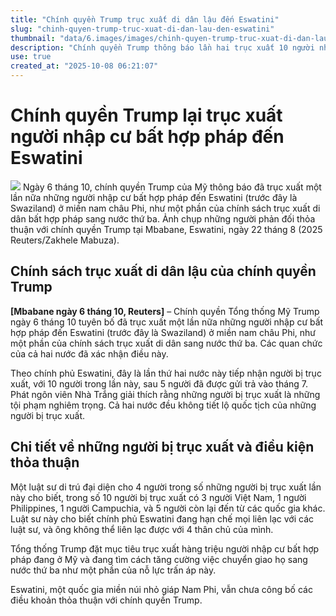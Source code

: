 ```yaml
---
title: "Chính quyền Trump trục xuất di dân lậu đến Eswatini"
slug: "chinh-quyen-trump-truc-xuat-di-dan-lau-den-eswatini"
thumbnail: "data/6.images/images/chinh-quyen-trump-truc-xuat-di-dan-lau-den-eswatini.webp"
description: "Chính quyền Trump thông báo lần hai trục xuất 10 người nhập cư bất hợp pháp, trong đó có người Việt, đến Eswatini như một phần của chính sách đưa họ đến nước thứ ba. Điều kiện thỏa thuận giữa hai nước vẫn chưa rõ."
use: true
created_at: "2025-10-08 06:21:07"
---
```


# Chính quyền Trump lại trục xuất người nhập cư bất hợp pháp đến Eswatini

![](/images/20251007-00000052-reut-000-1-view.webp)
Ngày 6 tháng 10, chính quyền Trump của Mỹ thông báo đã trục xuất một lần nữa những người nhập cư bất hợp pháp đến Eswatini (trước đây là Swaziland) ở miền nam châu Phi, như một phần của chính sách trục xuất di dân bất hợp pháp sang nước thứ ba. Ảnh chụp những người phản đối thỏa thuận với chính quyền Trump tại Mbabane, Eswatini, ngày 22 tháng 8 (2025 Reuters/Zakhele Mabuza).

## Chính sách trục xuất di dân lậu của chính quyền Trump

**[Mbabane ngày 6 tháng 10, Reuters]** – Chính quyền Tổng thống Mỹ Trump ngày 6 tháng 10 tuyên bố đã trục xuất một lần nữa những người nhập cư bất hợp pháp đến Eswatini (trước đây là Swaziland) ở miền nam châu Phi, như một phần của chính sách trục xuất di dân sang nước thứ ba. Các quan chức của cả hai nước đã xác nhận điều này.

Theo chính phủ Eswatini, đây là lần thứ hai nước này tiếp nhận người bị trục xuất, với 10 người trong lần này, sau 5 người đã được gửi trả vào tháng 7. Phát ngôn viên Nhà Trắng giải thích rằng những người bị trục xuất là những tội phạm nghiêm trọng. Cả hai nước đều không tiết lộ quốc tịch của những người bị trục xuất.

## Chi tiết về những người bị trục xuất và điều kiện thỏa thuận

Một luật sư di trú đại diện cho 4 người trong số những người bị trục xuất lần này cho biết, trong số 10 người bị trục xuất có 3 người Việt Nam, 1 người Philippines, 1 người Campuchia, và 5 người còn lại đến từ các quốc gia khác. Luật sư này cho biết chính phủ Eswatini đang hạn chế mọi liên lạc với các luật sư, và ông không thể liên lạc được với 4 thân chủ của mình.

Tổng thống Trump đặt mục tiêu trục xuất hàng triệu người nhập cư bất hợp pháp đang ở Mỹ và đang tìm cách tăng cường việc chuyển giao họ sang nước thứ ba như một phần của nỗ lực trấn áp này.

Eswatini, một quốc gia miền núi nhỏ giáp Nam Phi, vẫn chưa công bố các điều khoản thỏa thuận với chính quyền Trump.